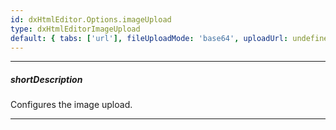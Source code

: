 ```yaml
---
id: dxHtmlEditor.Options.imageUpload
type: dxHtmlEditorImageUpload
default: { tabs: ['url'], fileUploadMode: 'base64', uploadUrl: undefined, uploadDirectory: undefined }
---
```

---
##### shortDescription
Configures the image upload.

---
